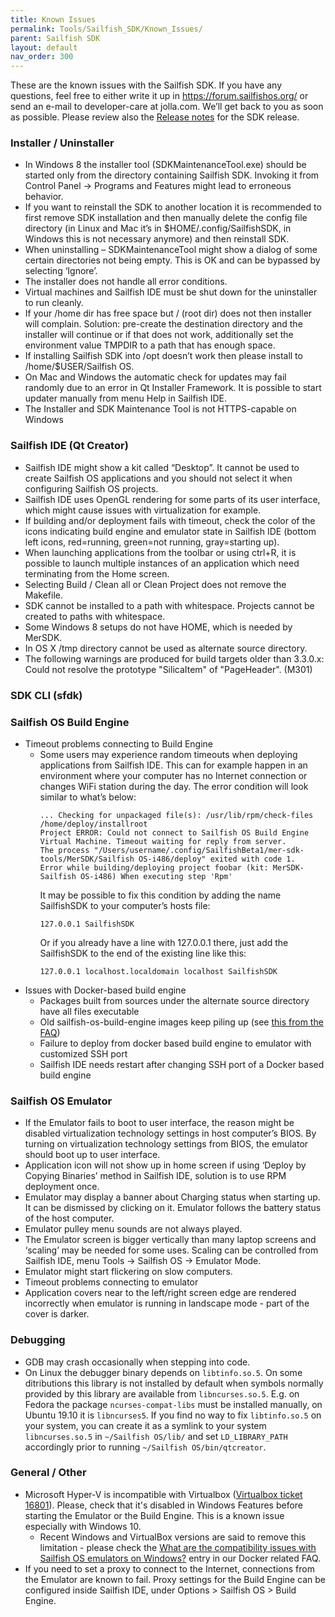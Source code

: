 ```yaml
---
title: Known Issues
permalink: Tools/Sailfish_SDK/Known_Issues/
parent: Sailfish SDK
layout: default
nav_order: 300
---
```


These are the known issues with the Sailfish SDK. If you have any
questions, feel free to either write it up in
<https://forum.sailfishos.org/> or send an e-mail to developer-care at
jolla.com. We’ll get back to you as soon as possible. Please review also
the [Release notes](/Tools/Sailfish_SDK#release-notes) for the SDK
release.

### Installer / Uninstaller

  - In Windows 8 the installer tool (SDKMaintenanceTool.exe) should be
    started only from the directory containing Sailfish SDK. Invoking it
    from Control Panel -\> Programs and Features might lead to erroneous
    behavior.
  - If you want to reinstall the SDK to another location it is
    recommended to first remove SDK installation and then manually
    delete the config file directory (in Linux and Mac it’s in
    $HOME/.config/SailfishSDK, in Windows this is not necessary anymore)
    and then reinstall SDK.
  - When uninstalling – SDKMaintenanceTool might show a dialog of some
    certain directories not being empty. This is OK and can be bypassed
    by selecting ‘Ignore’.
  - The installer does not handle all error conditions.
  - Virtual machines and Sailfish IDE must be shut down for the
    uninstaller to run cleanly.
  - If your /home dir has free space but / (root dir) does not then
    installer will complain. Solution: pre-create the destination
    directory and the installer will continue or if that does not work,
    additionally set the environment value TMPDIR to a path that has
    enough space.
  - If installing Sailfish SDK into /opt doesn’t work then please
    install to /home/$USER/Sailfish OS.
  - On Mac and Windows the automatic check for updates may fail randomly
    due to an error in Qt Installer Framework. It is possible to start
    updater manually from menu Help in Sailfish IDE.
  - The Installer and SDK Maintenance Tool is not HTTPS-capable on
    Windows

### Sailfish IDE (Qt Creator)

  - Sailfish IDE might show a kit called “Desktop”. It cannot be used to
    create Sailfish OS applications and you should not select it when
    configuring Sailfish OS projects.
  - Sailfish IDE uses OpenGL rendering for some parts of its user
    interface, which might cause issues with virtualization for example.
  - If building and/or deployment fails with timeout, check the color of
    the icons indicating build engine and emulator state in Sailfish IDE
    (bottom left icons, red=running, green=not running, gray=starting
    up).
  - When launching applications from the toolbar or using ctrl+R, it is
    possible to launch multiple instances of an application which need
    terminating from the Home screen.
  - Selecting Build / Clean all or Clean Project does not remove the
    Makefile.
  - SDK cannot be installed to a path with whitespace. Projects cannot
    be created to paths with whitespace.
  - Some Windows 8 setups do not have HOME, which is needed by MerSDK.
  - In OS X /tmp directory cannot be used as alternate source directory.
  - The following warnings are produced for build targets older than
    3.3.0.x: Could not resolve the prototype "SilicaItem" of
    "PageHeader". (M301)

### SDK CLI (sfdk)

### Sailfish OS Build Engine

  - Timeout problems connecting to Build Engine
      - Some users may experience random timeouts when deploying
        applications from Sailfish IDE. This can for example happen in
        an environment where your computer has no Internet connection or
        changes WiFi station during the day. The error condition will
        look similar to what’s below:
        ```
        ... Checking for unpackaged file(s): /usr/lib/rpm/check-files /home/deploy/installroot
        Project ERROR: Could not connect to Sailfish OS Build Engine Virtual Machine. Timeout waiting for reply from server.
        The process "/Users/username/.config/SailfishBeta1/mer-sdk-tools/MerSDK/Sailfish OS-i486/deploy" exited with code 1.
        Error while building/deploying project foobar (kit: MerSDK-Sailfish OS-i486) When executing step 'Rpm'
        ```
        It may be possible to fix this condition by adding the name
        SailfishSDK to your computer’s hosts file:
        ```
        127.0.0.1 SailfishSDK
        ```
        Or if you already have a line with 127.0.0.1 there, just add the
        SailfishSDK to the end of the existing line like this:
        ```
        127.0.0.1 localhost.localdomain localhost SailfishSDK
        ```
  - Issues with Docker-based build engine
      - Packages built from sources under the alternate source directory
        have all files executable
      - Old sailfish-os-build-engine images keep piling up (see
        [this from the FAQ](/Tools/Sailfish_SDK/FAQ#old-sailfish-os-build-engine-images-keep-piling-up-is-this-desired))
      - Failure to deploy from docker based build engine to emulator
        with customized SSH port
      - Sailfish IDE needs restart after changing SSH port of a Docker
        based build engine

### Sailfish OS Emulator

  - If the Emulator fails to boot to user interface, the reason might be
    disabled virtualization technology settings in host computer’s BIOS.
    By turning on virtualization technology settings from BIOS, the
    emulator should boot up to user interface.
  - Application icon will not show up in home screen if using ‘Deploy by
    Copying Binaries’ method in Sailfish IDE, solution is to use RPM
    deployment once.
  - Emulator may display a banner about Charging status when starting
    up. It can be dismissed by clicking on it. Emulator follows the
    battery status of the host computer.
  - Emulator pulley menu sounds are not always played.
  - The Emulator screen is bigger vertically than many laptop screens
    and ‘scaling’ may be needed for some uses. Scaling can be controlled
    from Sailfish IDE, menu Tools -\> Sailfish OS -\> Emulator Mode.
  - Emulator might start flickering on slow computers.
  - Timeout problems connecting to emulator
  - Application covers near to the left/right screen edge are rendered
    incorrectly when emulator is running in landscape mode - part of the
    cover is darker.

### Debugging

  - GDB may crash occasionally when stepping into code.
  - On Linux the debugger binary depends on `libtinfo.so.5`. On some
    ditributions this library is not installed by default when symbols
    normally provided by this library are available from
    `libncurses.so.5`. E.g. on Fedora the package `ncurses-compat-libs`
    must be installed manually, on Ubuntu 19.10 it is `libncurses5`. If
    you find no way to fix `libtinfo.so.5` on your system, you can
    create it as a symlink to your system `libncurses.so.5` in
    `~/Sailfish OS/lib/` and set `LD_LIBRARY_PATH` accordingly prior to
    running `~/Sailfish OS/bin/qtcreator`.

### General / Other

  - Microsoft Hyper-V is incompatible with Virtualbox ([Virtualbox
    ticket 16801](https://www.virtualbox.org/ticket/16801)). Please,
    check that it's disabled in Windows Features before starting the
    Emulator or the Build Engine. This is a known issue especially with
    Windows 10.
      - Recent Windows and VirtualBox versions are said to remove this
        limitation - please check the [What are the compatibility issues
        with Sailfish OS emulators on
        Windows?](/Tools/Sailfish_SDK/FAQ#what-are-the-compatibility-issues-with-sailfish-os-emulators-on-windows)
        entry in our Docker related FAQ.
  - If you need to set a proxy to connect to the Internet, connections
    from the Emulator are known to fail. Proxy settings for the Build
    Engine can be configured inside Sailfish IDE, under Options \>
    Sailfish OS \> Build Engine.
